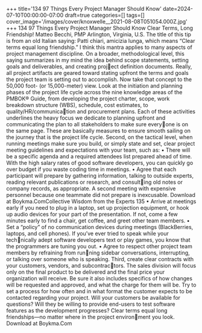 +++
title='134 97 Things Every Project Manager Should Know'
date=2024-07-10T00:00:00-07:00
draft=true
categories=[]
tags=[]
cover_image='/images/cover/knoxwelle__2021-08-08T051054.000Z.jpg'
+++
134 97 Things Every Project Manager Should Know
Clear Terms, Long 
Friendship!
Matteo Becchi, PMP
Arlington, Virginia, U.S.
The title of this tip is from an old Italian saying: Patti chiari, 
amicizia lunga, which means “Clear terms equal long friendship.”
I think this mantra applies to many aspects of project management discipline. 
On a broader, methodological level, this saying summarizes in my mind the 
idea behind scope statements, setting goals and deliverables, and creating project definition documents. Really, all project artifacts are geared toward stating 
upfront the terms and goals the project team is setting out to accomplish.
Now take that concept to the 50,000 foot- (or 15,000-meter) view. Look at the 
initiation and planning phases of the project life cycle across the nine knowledge 
areas of the PMBOK® Guide, from developing the project charter, scope, work 
breakdown structure (WBS), schedule, cost estimates, to quality/HR/communication and procurement plans.
Each of these activities underlines the heavy focus we dedicate to planning 
upfront and communicating the plan to all stakeholders to make sure everyone is on the same page. These are basically measures to ensure smooth sailing 
on the journey that is the project life cycle.
Second, on the tactical level, when running meetings make sure you build, or 
simply state and set, clear project meeting guidelines and expectations with 
your team, such as:
•	 There will be a specific agenda and a required attendees list prepared 
ahead of time. With the high salary rates of good software developers, you 
can quickly go over budget if you waste coding time in meetings.
•	 Agree that each participant will prepare by gathering information, talking 
to outside experts, reading relevant publications or research, and consulting old notes or company records, as appropriate. A second meeting with 
expensive personnel because one teammate did not prepare is inexcusable.
Download at Boykma.ComCollective Wisdom from the Experts 135
•	 Arrive at meetings early if you need to plug in a laptop, set up projection 
equipment, or hook up audio devices for your part of the presentation. If 
not, come a few minutes early to find a chair, get coffee, and greet other 
team members.
•	 Set a “policy” of no communication devices during meetings (BlackBerries, 
laptops, and cell phones). If you’ve ever tried to speak while your technically adept software developers text or play games, you know that the 
programmers are tuning you out.
•	 Agree to respect other project team members by refraining from running sidebar conversations, interrupting, or talking over someone who is 
speaking.
Third, create clear contracts with your customers, vendors, and subcontractors. The sales division will focus only on the final product to be delivered and 
the final price your organization will receive. Be sure it also includes specifics 
of how changes will be requested and approved, and what the charge for them 
will be.
Try to set a process for how often and in what format the customer expects 
to be contacted regarding your project. Will your customers be available for 
questions? Will they be willing to provide end-users to test software features 
as the development progresses?
Clear terms equal long friendships—no matter where in the project environment you look.
Download at Boykma.Com